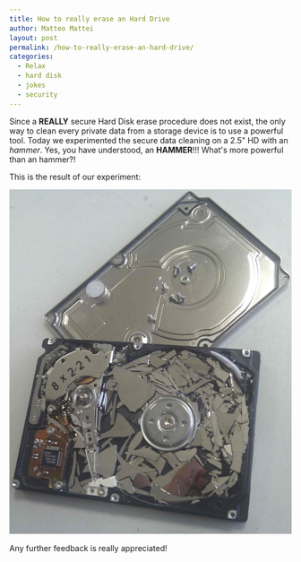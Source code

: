 ```yaml
---
title: How to really erase an Hard Drive
author: Matteo Mattei
layout: post
permalink: /how-to-really-erase-an-hard-drive/
categories:
  - Relax
  - hard disk
  - jokes
  - security
---
```

Since a **REALLY** secure Hard Disk erase procedure does not exist, the only way to clean every private data from a storage device is to use a powerful tool. Today we experimented the secure data cleaning on a 2.5" HD with an *hammer*. Yes, you have understood, an **HAMMER**!!! What's more powerful than an hammer?!

This is the result of our experiment:

![Broken HD](/public/posts_images/broken_hd.jpg)

Any further feedback is really appreciated!
